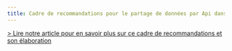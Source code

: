 ```yaml
---
title: Cadre de recommandations pour le partage de données par Api dans l'administration
---
```


[> Lire notre article pour en savoir plus sur ce cadre de recommandations et son élaboration](https://numerique.gouv.fr/actualites/****")
